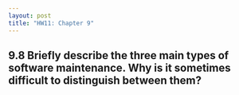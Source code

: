 ```yaml
---
layout: post
title: "HW11: Chapter 9"
---
```


## 9.8 Briefly describe the three main types of software maintenance. Why is it sometimes difficult to distinguish between them?

